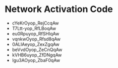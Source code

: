 # Network Activation Code
* cYeKrOyop_RejCcqAw
* T7Ltt-yop_RfLBoqAw
* eu0Rpuyop_RfSHIqAw
* vqnkwOyop_Rfsd8qAw
* 0ALIAeyop_ZexZgqAw
* beVvdOyop_ZeCnQqAw
* kVHB6uyop_ZfDNgqAw
* Igu3AOyop_ZbaF0qAw
